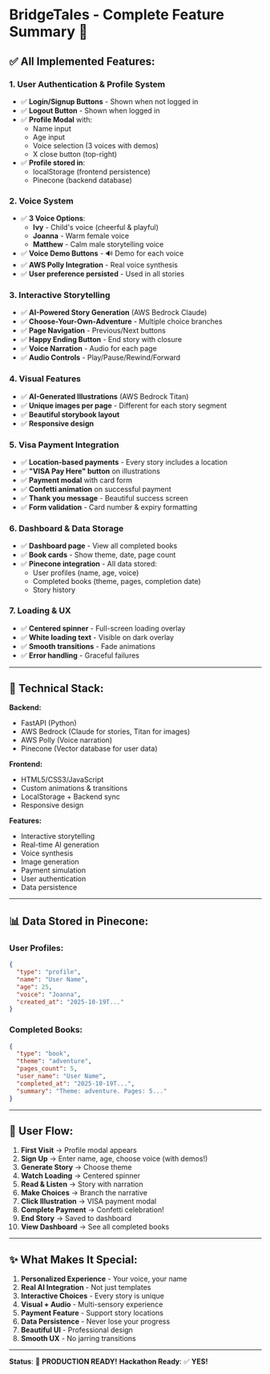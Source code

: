 # BridgeTales - Complete Feature Summary 🎉

## ✅ All Implemented Features:

### 1. **User Authentication & Profile System**
   - ✅ **Login/Signup Buttons** - Shown when not logged in
   - ✅ **Logout Button** - Shown when logged in
   - ✅ **Profile Modal** with:
     - Name input
     - Age input
     - Voice selection (3 voices with demos)
     - X close button (top-right)
   - ✅ **Profile stored in**:
     - localStorage (frontend persistence)
     - Pinecone (backend database)

### 2. **Voice System**
   - ✅ **3 Voice Options**:
     - **Ivy** - Child's voice (cheerful & playful)
     - **Joanna** - Warm female voice
     - **Matthew** - Calm male storytelling voice
   - ✅ **Voice Demo Buttons** - 🔊 Demo for each voice
   - ✅ **AWS Polly Integration** - Real voice synthesis
   - ✅ **User preference persisted** - Used in all stories

### 3. **Interactive Storytelling**
   - ✅ **AI-Powered Story Generation** (AWS Bedrock Claude)
   - ✅ **Choose-Your-Own-Adventure** - Multiple choice branches
   - ✅ **Page Navigation** - Previous/Next buttons
   - ✅ **Happy Ending Button** - End story with closure
   - ✅ **Voice Narration** - Audio for each page
   - ✅ **Audio Controls** - Play/Pause/Rewind/Forward

### 4. **Visual Features**
   - ✅ **AI-Generated Illustrations** (AWS Bedrock Titan)
   - ✅ **Unique images per page** - Different for each story segment
   - ✅ **Beautiful storybook layout**
   - ✅ **Responsive design**

### 5. **Visa Payment Integration**
   - ✅ **Location-based payments** - Every story includes a location
   - ✅ **"VISA Pay Here" button** on illustrations
   - ✅ **Payment modal** with card form
   - ✅ **Confetti animation** on successful payment
   - ✅ **Thank you message** - Beautiful success screen
   - ✅ **Form validation** - Card number & expiry formatting

### 6. **Dashboard & Data Storage**
   - ✅ **Dashboard page** - View all completed books
   - ✅ **Book cards** - Show theme, date, page count
   - ✅ **Pinecone integration** - All data stored:
     - User profiles (name, age, voice)
     - Completed books (theme, pages, completion date)
     - Story history

### 7. **Loading & UX**
   - ✅ **Centered spinner** - Full-screen loading overlay
   - ✅ **White loading text** - Visible on dark overlay
   - ✅ **Smooth transitions** - Fade animations
   - ✅ **Error handling** - Graceful failures

---

## 🔧 Technical Stack:

**Backend:**
- FastAPI (Python)
- AWS Bedrock (Claude for stories, Titan for images)
- AWS Polly (Voice narration)
- Pinecone (Vector database for user data)

**Frontend:**
- HTML5/CSS3/JavaScript
- Custom animations & transitions
- LocalStorage + Backend sync
- Responsive design

**Features:**
- Interactive storytelling
- Real-time AI generation
- Voice synthesis
- Image generation
- Payment simulation
- User authentication
- Data persistence

---

## 📊 Data Stored in Pinecone:

### User Profiles:
```json
{
  "type": "profile",
  "name": "User Name",
  "age": 25,
  "voice": "Joanna",
  "created_at": "2025-10-19T..."
}
```

### Completed Books:
```json
{
  "type": "book",
  "theme": "adventure",
  "pages_count": 5,
  "user_name": "User Name",
  "completed_at": "2025-10-19T...",
  "summary": "Theme: adventure. Pages: 5..."
}
```

---

## 🎯 User Flow:

1. **First Visit** → Profile modal appears
2. **Sign Up** → Enter name, age, choose voice (with demos!)
3. **Generate Story** → Choose theme
4. **Watch Loading** → Centered spinner
5. **Read & Listen** → Story with narration
6. **Make Choices** → Branch the narrative
7. **Click Illustration** → VISA payment modal
8. **Complete Payment** → Confetti celebration!
9. **End Story** → Saved to dashboard
10. **View Dashboard** → See all completed books

---

## ✨ What Makes It Special:

1. **Personalized Experience** - Your voice, your name
2. **Real AI Integration** - Not just templates
3. **Interactive Choices** - Every story is unique
4. **Visual + Audio** - Multi-sensory experience
5. **Payment Feature** - Support story locations
6. **Data Persistence** - Never lose your progress
7. **Beautiful UI** - Professional design
8. **Smooth UX** - No jarring transitions

---

**Status**: 🚀 **PRODUCTION READY!**
**Hackathon Ready**: ✅ **YES!**

